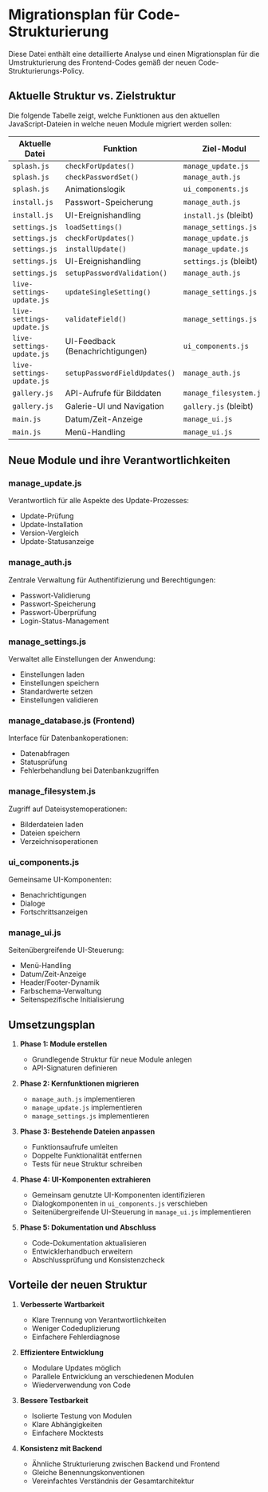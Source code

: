 # Migrationsplan für Code-Strukturierung

Diese Datei enthält eine detaillierte Analyse und einen Migrationsplan für die Umstrukturierung des Frontend-Codes gemäß der neuen Code-Strukturierungs-Policy.

## Aktuelle Struktur vs. Zielstruktur

Die folgende Tabelle zeigt, welche Funktionen aus den aktuellen JavaScript-Dateien in welche neuen Module migriert werden sollen:

| Aktuelle Datei | Funktion | Ziel-Modul |
|---------------|----------|------------|
| `splash.js` | `checkForUpdates()` | `manage_update.js` |
| `splash.js` | `checkPasswordSet()` | `manage_auth.js` |
| `splash.js` | Animationslogik | `ui_components.js` |
| `install.js` | Passwort-Speicherung | `manage_auth.js` |
| `install.js` | UI-Ereignishandling | `install.js` (bleibt) |
| `settings.js` | `loadSettings()` | `manage_settings.js` |
| `settings.js` | `checkForUpdates()` | `manage_update.js` |
| `settings.js` | `installUpdate()` | `manage_update.js` |
| `settings.js` | UI-Ereignishandling | `settings.js` (bleibt) |
| `settings.js` | `setupPasswordValidation()` | `manage_auth.js` |
| `live-settings-update.js` | `updateSingleSetting()` | `manage_settings.js` |
| `live-settings-update.js` | `validateField()` | `manage_settings.js` |
| `live-settings-update.js` | UI-Feedback (Benachrichtigungen) | `ui_components.js` |
| `live-settings-update.js` | `setupPasswordFieldUpdates()` | `manage_auth.js` |
| `gallery.js` | API-Aufrufe für Bilddaten | `manage_filesystem.js` |
| `gallery.js` | Galerie-UI und Navigation | `gallery.js` (bleibt) |
| `main.js` | Datum/Zeit-Anzeige | `manage_ui.js` |
| `main.js` | Menü-Handling | `manage_ui.js` |

## Neue Module und ihre Verantwortlichkeiten

### manage_update.js

Verantwortlich für alle Aspekte des Update-Prozesses:
- Update-Prüfung
- Update-Installation
- Version-Vergleich
- Update-Statusanzeige

### manage_auth.js

Zentrale Verwaltung für Authentifizierung und Berechtigungen:
- Passwort-Validierung
- Passwort-Speicherung
- Passwort-Überprüfung
- Login-Status-Management

### manage_settings.js

Verwaltet alle Einstellungen der Anwendung:
- Einstellungen laden
- Einstellungen speichern
- Standardwerte setzen
- Einstellungen validieren

### manage_database.js (Frontend)

Interface für Datenbankoperationen:
- Datenabfragen
- Statusprüfung
- Fehlerbehandlung bei Datenbankzugriffen

### manage_filesystem.js

Zugriff auf Dateisystemoperationen:
- Bilderdateien laden
- Dateien speichern
- Verzeichnisoperationen

### ui_components.js

Gemeinsame UI-Komponenten:
- Benachrichtigungen
- Dialoge
- Fortschrittsanzeigen

### manage_ui.js

Seitenübergreifende UI-Steuerung:
- Menü-Handling
- Datum/Zeit-Anzeige
- Header/Footer-Dynamik
- Farbschema-Verwaltung
- Seitenspezifische Initialisierung

## Umsetzungsplan

1. **Phase 1: Module erstellen**
   - Grundlegende Struktur für neue Module anlegen
   - API-Signaturen definieren

2. **Phase 2: Kernfunktionen migrieren**
   - `manage_auth.js` implementieren
   - `manage_update.js` implementieren
   - `manage_settings.js` implementieren

3. **Phase 3: Bestehende Dateien anpassen**
   - Funktionsaufrufe umleiten
   - Doppelte Funktionalität entfernen
   - Tests für neue Struktur schreiben

4. **Phase 4: UI-Komponenten extrahieren**
   - Gemeinsam genutzte UI-Komponenten identifizieren
   - Dialogkomponenten in `ui_components.js` verschieben
   - Seitenübergreifende UI-Steuerung in `manage_ui.js` implementieren

5. **Phase 5: Dokumentation und Abschluss**
   - Code-Dokumentation aktualisieren
   - Entwicklerhandbuch erweitern
   - Abschlussprüfung und Konsistenzcheck

## Vorteile der neuen Struktur

1. **Verbesserte Wartbarkeit**
   - Klare Trennung von Verantwortlichkeiten
   - Weniger Codeduplizierung
   - Einfachere Fehlerdiagnose

2. **Effizientere Entwicklung**
   - Modulare Updates möglich
   - Parallele Entwicklung an verschiedenen Modulen
   - Wiederverwendung von Code

3. **Bessere Testbarkeit**
   - Isolierte Testung von Modulen
   - Klare Abhängigkeiten
   - Einfachere Mocktests

4. **Konsistenz mit Backend**
   - Ähnliche Strukturierung zwischen Backend und Frontend
   - Gleiche Benennungskonventionen
   - Vereinfachtes Verständnis der Gesamtarchitektur
